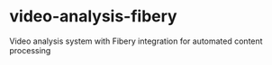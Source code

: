 # video-analysis-fibery
Video analysis system with Fibery integration for automated content processing
